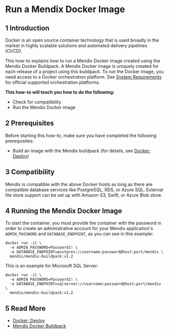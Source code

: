 # Run a Mendix Docker Image

## 1 Introduction

Docker is an open source container technology that is used broadly in the market in highly scalable solutions and automated delivery pipelines (CI/CD).

This how-to explains how to run a Mendix Docker image created using the Mendix Docker Buildpack. A Mendix Docker image is uniquely created for each release of a project using this buildpack. To run the Docker image, you need access to a Docker orchestration platform. See [System Requirements](/refguide/system-requirements) for official supported orchestration platforms. 

**This how-to will teach you how to do the following:**

* Check for compatibility
* Run the Mendix Docker image

## 2 Prerequisites

Before starting this how-to, make sure you have completed the following prerequisites:

* Build an image with the Mendix buildpack (for details, see [Docker: Deploy](docker-deploy))

## 3 Compatibility

Mendix is compatible with the above Docker hosts as long as there are compatible database services like PostgreSQL, RDS, or Azure SQL. External file store support can be set up with Amazon S3, Swift, or Azure Blob store.

## 4 Running the Mendix Docker Image

To start the container, you must provide the container with the password in order to create an administrative account for your Mendix application's `ADMIN_PASSWORD`
and `DATABASE_ENDPOINT`, as you can see in this example:

```
docker run -it \
  -e ADMIN_PASSWORD=Password1! \
  -e DATABASE_ENDPOINT=postgres://username:password@host:port/mendix \
  mendix/mendix-buildpack:v1.2  
```

This is an example for Microsoft SQL Server:

```
docker run -it \
  -e ADMIN_PASSWORD=Password1! \
  -e DATABASE_ENDPOINT=sqlserver://username:password@host:port/mendix \
  mendix/mendix-buildpack:v1.2  
```

## 5 Read More

* [Docker: Deploy](docker-deploy)
* [Mendix Docker Buildpack](https://github.com/mendix/docker-mendix-buildpack)

